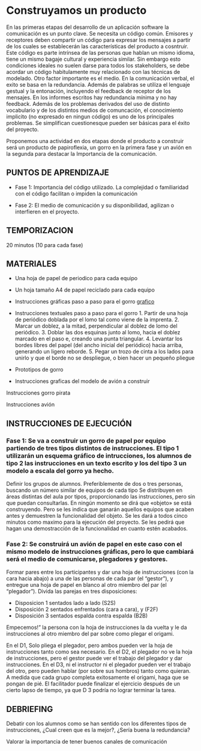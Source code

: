 # Construyamos un producto

En las primeras etapas del desarrollo de un aplicación software la comunicación es un punto clave. Se necesita un código común. Emisores y receptores deben compartir un código para expresar los mensajes a partir de los cuales se establecerán las características del producto a cosntruir. Este código es parte intrínsea de las personas que hablan un mismo idioma, tiene un mismo bagaje cultural y experiencia similar. Sin embargo esto condiciones ideales no suelen darse para todos los stakeholders, se debe acordar un código habitulamente muy relacionado con las técnicas de modelado. Otro factor importante es el medio. En la comunicación verbal, el exito se basa en la redundancia. Además de palabras se utiliza el lenguaje gestual y la entonación, incluyendo el feedback de receptor de los mensajes. En los informes escritos hay redundancia mínima y no hay feedback. Además de los problemas derivados del uso de distinto vocabulario y de los distintos medios de comuncación, el conocimiento implicito (no expresado en ningun código) es uno de los principales problemas. Se simplifican cuestionesque pueden ser básicas para el éxito del proyecto.

Proponemos una actividad en dos etapas donde el producto a construir será un producto de papiroflexia, un gorro en la primera fase y un avión en la segunda para destacar la Importancia de la comunicación.

## PUNTOS DE APRENDIZAJE

- Fase 1: Importancia del código utilizado. La complejidad o familiaridad con el código facilitan o impiden la comunicación

- Fase 2: El medio de comunicación y su disponibilidad, agilizan o interfieren en el proyecto.

## TEMPORIZACION

20 minutos (10 para cada fase)

## MATERIALES

- Una hoja de papel de periodico para cada equipo
- Un hoja tamaño A4 de papel reciclado para cada equipo
- Instrucciones gráficas paso a paso para el gorro [grafico](gorro.jpg)
- Instrucciones textuales paso a paso para el gorro
      1.	Partir de una hoja de periódico doblada por el lomo tal como viene de la imprenta.
      2.	Marcar un doblez, a la mitad, perpendicular al doblez de lomo del periódico.
      3.	Doblar las dos esquinas junto al lomo, hacia el doblez marcado en el paso e, creando una punta triangular.
      4.	Levantar los bordes libres del papel (del ancho inicial del periódico) hacia arriba, generando un ligero reborde.
      5.	Pegar un trozo de cinta a los lados para unirlo y que el borde no se despliegue, o bien hacer un pequeño pliegue

- Prototipos de gorro

- Instrucciones graficas del modelo de avión a construir

Instrucciones gorro pirata

Instrucciones avión

## INSTRUCCIONES DE EJECUCIÓN

### Fase 1: Se va a construir un gorro de papel por equipo partiendo de tres tipos distintos de instrucciones. El tipo 1 utilizarán un esquema gráfico de intrucciones, los alumnos de tipo 2 las instrucciones en un texto escrito y los del tipo 3 un modelo a escala del gorro ya hecho.

Definir los grupos de alumnos. Preferiblemente de dos o tres personas, buscando un número similar de equipos de cada tipo
Se distribuyen en áreas distintas del aula por tipos, proporcionando las instrucciones, pero sin que puedan consultarlas.
En ningún momento se dirá que «objeto» se está construyendo. Pero se les indica que ganarán aquellos equipos que acaben antes y demuestren la funcionalidad del objeto.
Se les dará a todos cinco minutos como maximo para la ejecución del proyecto.
Se les pedirá que hagan una demostracción de la funcionalidad en cuanto estén acabados.

 ### Fase 2: Se construirá un avión de papel en este caso con el mismo modelo de instrucciones gráficas, pero lo que cambiará será el medio de comunicarse, plegadores y gestores.

Formar pares entre los participantes y dar una hoja de instrucciones (con la cara hacia abajo) a una de las personas de cada par (el “gestor”), y entregue una hoja de papel en blanco al otro miembro del par (el “plegador”). Divida las parejas en tres disposiciones:


- Disposicion 1 sentados lado a lado (S2S)
- Disposición 2 sentados enfrentados (cara a cara), y (F2F)
- Disposición 3 sentados espalda contra espalda (B2B)

Empecemos!” la persona con la hoja de instrucciones la da vuelta y le da instrucciones al otro miembro del par sobre como plegar el origami.

En el D1, Solo pliega el plegador, pero ambos pueden ver la hoja de instrucciones tanto como sea necesario.
En el D2, el plegador no ve la hoja de instrucciones, pero el gestor puede ver el trabajo del plegador y dar instrucciones.
En el D3, ni el instructor ni el plegador pueden ver el trabajo del otro, pero pueden hablar (por sobre sus hombros) tanto como quieran.
A medida que cada grupo completa exitosamente el origami, haga que se pongan de pié. El facilitador puede finalizar el ejercicio después de un cierto lapso de tiempo, ya que D 3 podría no lograr terminar la tarea.

## DEBRIEFING

Debatir con los alumnos como se han sentido con los diferentes tipos de instrucciones, ¿Cual creen que es la mejor?, ¿Sería buena la redundancia?

Valorar la importancia de tener buenos canales de comunicación
